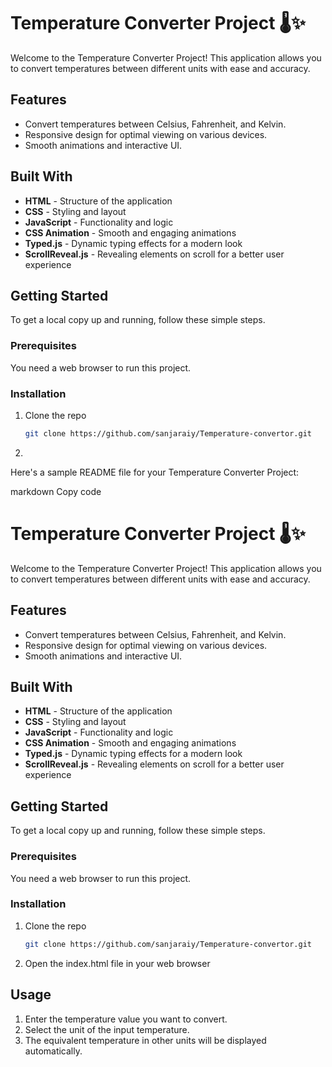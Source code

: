 # Temperature Converter Project 🌡️✨
Welcome to the Temperature Converter Project! This application allows you to convert temperatures between different units with ease and accuracy.

## Features
- Convert temperatures between Celsius, Fahrenheit, and Kelvin.
- Responsive design for optimal viewing on various devices.
- Smooth animations and interactive UI.

## Built With
- **HTML** - Structure of the application
- **CSS** - Styling and layout
- **JavaScript** - Functionality and logic
- **CSS Animation** - Smooth and engaging animations
- **Typed.js** - Dynamic typing effects for a modern look
- **ScrollReveal.js** - Revealing elements on scroll for a better user experience

## Getting Started
To get a local copy up and running, follow these simple steps.

### Prerequisites
You need a web browser to run this project.

### Installation
1. Clone the repo
   ```sh
   git clone https://github.com/sanjaraiy/Temperature-convertor.git
   ```
2. 
Here's a sample README file for your Temperature Converter Project:

markdown
Copy code
# Temperature Converter Project 🌡️✨

Welcome to the Temperature Converter Project! This application allows you to convert temperatures between different units with ease and accuracy.

## Features

- Convert temperatures between Celsius, Fahrenheit, and Kelvin.
- Responsive design for optimal viewing on various devices.
- Smooth animations and interactive UI.

## Built With

- **HTML** - Structure of the application
- **CSS** - Styling and layout
- **JavaScript** - Functionality and logic
- **CSS Animation** - Smooth and engaging animations
- **Typed.js** - Dynamic typing effects for a modern look
- **ScrollReveal.js** - Revealing elements on scroll for a better user experience

## Getting Started

To get a local copy up and running, follow these simple steps.

### Prerequisites

You need a web browser to run this project.

### Installation

1. Clone the repo
   ```sh
   git clone https://github.com/sanjaraiy/Temperature-convertor.git
2. Open the index.html file in your web browser
 
## Usage
1) Enter the temperature value you want to convert.
2) Select the unit of the input temperature.
3) The equivalent temperature in other units will be displayed automatically.
